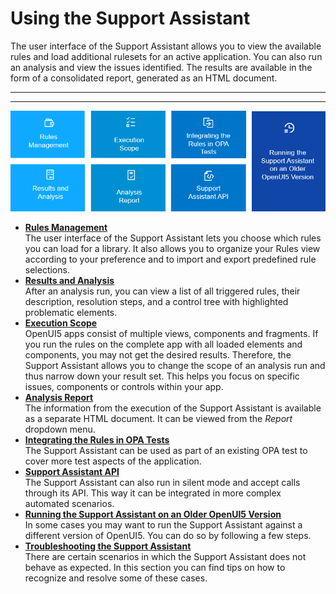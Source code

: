 <!-- loio12572abbd4ad49eba37f2cdb23692093 -->

# Using the Support Assistant

The user interface of the Support Assistant allows you to view the available rules and load additional rulesets for an active application. You can also run an analysis and view the issues identified. The results are available in the form of a consolidated report, generated as an HTML document.

***

***

![](images/loio454e3fe5e64b4f2395850c2877717d40_LowRes.png)

-   **[Rules Management](rules-management-3fc864a.md "The user interface of the Support Assistant lets you choose which rules you can load for
		a library. It also allows you to organize your Rules view according to your preference and
		to import and export predefined rule selections.")**  
The user interface of the Support Assistant lets you choose which rules you can load for a library. It also allows you to organize your Rules view according to your preference and to import and export predefined rule selections.
-   **[Results and Analysis](results-and-analysis-f09fab1.md "After an analysis run, you can view a list of all triggered rules, their description,
		resolution steps, and a control tree with highlighted problematic elements.")**  
After an analysis run, you can view a list of all triggered rules, their description, resolution steps, and a control tree with highlighted problematic elements.
-   **[Execution Scope](execution-scope-e15067d.md "OpenUI5 apps consist of
		multiple views, components and fragments. If you run the rules on the complete app with all
		loaded elements and components, you may not get the desired results. Therefore, the Support
		Assistant allows you to change the scope of an analysis run and thus narrow down your result
		set. This helps you focus on specific issues, components or controls within your
		app.")**  
OpenUI5 apps consist of multiple views, components and fragments. If you run the rules on the complete app with all loaded elements and components, you may not get the desired results. Therefore, the Support Assistant allows you to change the scope of an analysis run and thus narrow down your result set. This helps you focus on specific issues, components or controls within your app.
-   **[Analysis Report](analysis-report-29bcdec.md "The information from the execution of the Support Assistant is available as a separate
		HTML document. It can be viewed from the Report dropdown
		menu.")**  
The information from the execution of the Support Assistant is available as a separate HTML document. It can be viewed from the *Report* dropdown menu.
-   **[Integrating the Rules in OPA Tests](integrating-the-rules-in-opa-tests-cfabbd4.md "The Support Assistant can be used as part of an existing OPA test to cover more test
		aspects of the application.")**  
The Support Assistant can be used as part of an existing OPA test to cover more test aspects of the application.
-   **[Support Assistant API](support-assistant-api-a34eb58.md "The Support Assistant can also run in silent mode and accept calls through its API. This
		way it can be integrated in more complex automated scenarios.")**  
The Support Assistant can also run in silent mode and accept calls through its API. This way it can be integrated in more complex automated scenarios.
-   **[Running the Support Assistant on an Older OpenUI5 Version](running-the-support-assistant-on-an-older-openui5-version-473201b.md "In some cases you may want to run the Support Assistant against a different version of
			OpenUI5. You can do so by
		following a few steps.")**  
In some cases you may want to run the Support Assistant against a different version of OpenUI5. You can do so by following a few steps.
-   **[Troubleshooting the Support Assistant](troubleshooting-the-support-assistant-64bdd33.md "There are certain scenarios in which the Support Assistant does not behave as expected.
		In this section you can find tips on how to recognize and resolve some of these
		cases.")**  
There are certain scenarios in which the Support Assistant does not behave as expected. In this section you can find tips on how to recognize and resolve some of these cases.

